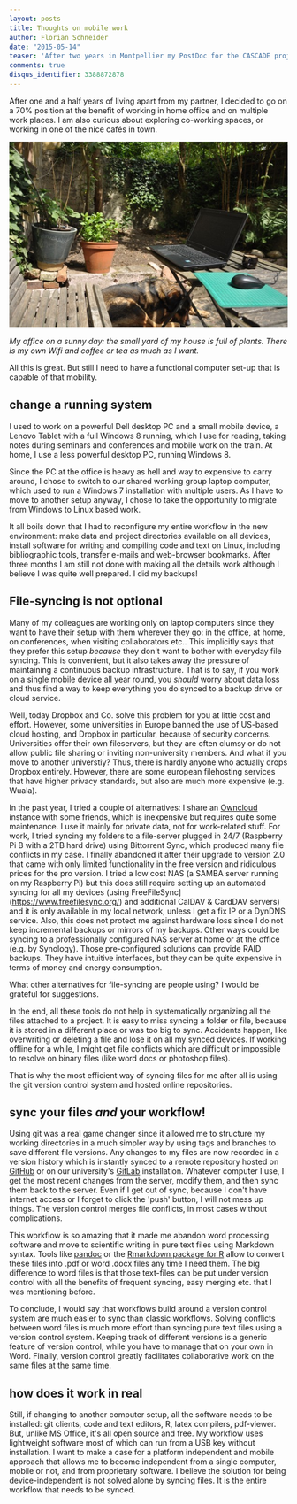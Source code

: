 ```yaml
---
layout: posts
title: Thoughts on mobile work
author: Florian Schneider
date: "2015-05-14"
teaser: 'After two years in Montpellier my PostDoc for the CASCADE project draws to an end. Three months left to finish pending tasks, write publications and attend a meeting on Crete. Luckily, I was able to extend my contract until August with the unique opportunity to explore a new working concept: part-time, mobile and home-office work.'
comments: true
disqus_identifier: 3388872878
---
```


After one and a half years of living apart from my partner, I decided to go on a 70% position at the benefit of working in home office and on multiple work places. I am also curious about exploring co-working spaces, or working in one of the nice cafés in town.

![](/assets/img/homeoffice.jpg)

*My office on a sunny day: the small yard of my house is full of plants. There is my own Wifi and coffee or tea as much as I want.*

All this is great. But still I need to have a functional computer set-up that is capable of that mobility.

## change a running system

I used to work on a powerful Dell desktop PC and a small mobile device, a Lenovo Tablet with a full Windows 8 running, which I use for reading, taking notes during seminars and conferences and mobile work on the train. At home, I use a less powerful desktop PC, running Windows 8.

Since the PC at the office is heavy as hell and way to expensive to carry around, I chose to switch to our shared working group laptop computer, which used to run a Windows 7 installation with multiple users. As I have to move to another setup anyway, I chose to take the opportunity to migrate from Windows to Linux based work.

It all boils down that I had to reconfigure my entire workflow in the new environment: make data and project directories available on all devices, install software for writing and compiling code and text on Linux, including bibliographic tools, transfer e-mails and web-browser bookmarks. After three months I am still not done with making all the details work although I believe I was quite well prepared. I did my backups!

## File-syncing is not optional

Many of my colleagues are working only on laptop computers since they want to have their setup with them wherever they go: in the office, at home, on conferences, when visiting collaborators etc.. This implicitly says that they prefer this setup *because* they don't want to bother with everyday file syncing. This is convenient, but it also takes away the pressure of maintaining a continuous backup infrastructure. That is to say, if you work on a single mobile device all year round, you *should* worry about data loss and thus find a way to keep everything you do synced to a backup drive or cloud service.

Well, today Dropbox and Co. solve this problem for you at little cost and effort. However, some universities in Europe banned the use of US-based cloud hosting, and Dropbox in particular, because of security concerns. Universities offer their own fileservers, but they are often clumsy or do not allow public file sharing or inviting non-university members. And what if you move to another universtiy? Thus, there is hardly anyone who actually drops Dropbox entirely. However, there are some european filehosting services that have higher privacy standards, but also are much more expensive (e.g. Wuala).

In the past year, I tried a couple of alternatives: I share an [Owncloud](https://owncloud.org) instance with some friends, which is  inexpensive but requires quite some maintenance. I use it mainly for private data, not for work-related stuff. For work, I tried syncing my folders to a file-server plugged in 24/7 (Raspberry Pi B with a 2TB hard drive) using Bittorrent Sync, which produced many file conflicts in my case. I finally abandoned it after their upgrade to version 2.0 that came with only limited functionality in the free version and ridiculous prices for the pro version. I tried a low cost NAS (a SAMBA server running on my Raspberry Pi) but this does still require setting up an automated syncing for all my devices (using FreeFileSync](https://www.freefilesync.org/) and additional CalDAV & CardDAV servers) and it is only available in my local network, unless I get a fix IP or a DynDNS service. Also, this does not protect me against hardware loss since I do not keep incremental backups or mirrors of my backups. Other ways could be syncing to a professionally configured NAS server at home or at the office (e.g. by Synology). Those pre-configured solutions can provide RAID backups. They have intuitive interfaces, but they can be quite expensive in terms of money and energy consumption.

What other alternatives for file-syncing are people using? I would be grateful for suggestions.

In the end, all these tools do not help in systematically organizing all the files attached to a project. It is easy to miss syncing a folder or file, because it is stored in a different place or was too big to sync. Accidents happen, like overwriting  or deleting a file and lose it on all my synced devices. If working offline for a while, I might get file conflicts which are difficult or impossible to resolve on binary files (like word docs or photoshop files).

That is why the most efficient way of syncing files for me after all is using the git version control system and hosted online repositories.

## sync your files *and* your workflow!

Using git was a real game changer since it allowed me to structure my working directories in a much simpler way  by using tags and branches to save different file versions. Any changes to my files are now recorded in a version history which is instantly synced to a remote repository hosted on [GitHub](https://github.com/fdschneider) or on our university's [GitLab](https://about.gitlab.com/) installation. Whatever computer I use, I get the most recent changes from the server, modify them, and then sync them back to the server.
Even if I get out of sync, because I don't have internet access or I forget to click the 'push' button, I will not mess up things. The version control merges file conflicts, in most cases without complications.

This workflow is so amazing that it made me abandon word processing software and move to scientific writing in pure text files using Markdown syntax. Tools like [pandoc](http://pandoc.org/) or the [Rmarkdown package for R](http://rmarkdown.rstudio.com/) allow to convert these files into .pdf or word .docx files any time I need them. The big difference to word files is that those text-files can be put under version control with all the benefits of frequent syncing, easy merging etc. that I was mentioning before.

To conclude, I would say that workflows build around a version control system are much easier to sync than classic workflows. Solving conflicts between word files is much more effort than syncing pure text files using a version control system. Keeping track of different versions is a generic feature of version control, while you have to manage that on your own in Word. Finally, version control greatly facilitates collaborative work on the same files at the same time.

## how does it work in real

Still, if changing to another computer setup, all the software needs to be installed: git clients, code and text editors, R, latex compilers, pdf-viewer. But, unlike MS Office, it's all open source and free. My workflow uses lightweight software most of which can run from a USB key without installation.
I want to make a case for a platform independent and mobile approach that allows me to become independent from a single computer, mobile or not, and from proprietary software. I believe the solution for being device-independent is not solved alone by syncing files. It is the entire workflow that needs to be synced.
